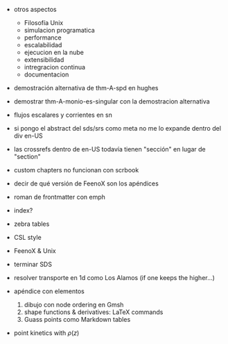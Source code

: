  * otros aspectos
   - Filosofía Unix
   - simulacion programatica
   - performance
   - escalabilidad
   - ejecucion en la nube
   - extensibilidad
   - intregracion continua
   - documentacion
 * demostración alternativa de thm-A-spd en hughes
 * demostrar thm-A-monio-es-singular con la demostracion alternativa
 * flujos escalares y corrientes en sn
 
   
 * si pongo el abstract del sds/srs como meta no me lo expande dentro del div en-US
 * las crossrefs dentro de en-US todavía tienen "sección" en lugar de "section"
 * custom chapters no funcionan con scrbook
 * decir de qué versión de FeenoX son los apéndices
 * roman de frontmatter con emph
 * index?
 * zebra tables
 * CSL style 

 * FeenoX & Unix
 * terminar SDS
 * resolver transporte en 1d como Los Alamos (if one keeps the higher...)
 * apéndice con elementos
   1. dibujo con node ordering en Gmsh
   2. shape functions & derivatives: LaTeX commands
   3. Guass points como Markdown tables
   
 * point kinetics with $\rho(z)$

